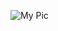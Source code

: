 
![My Pic](https://github.com/username/repo-name/blob/main/assets/images/https://github.com/vaniyakuldeep2711/MyPortfolio/blob/main/assets/images/9323.png?raw=true?raw=true)
